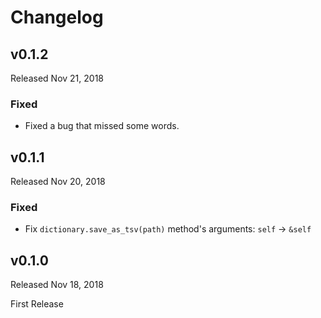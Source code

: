 # Changelog

## v0.1.2

Released Nov 21, 2018

### Fixed

- Fixed a bug that missed some words.

## v0.1.1

Released Nov 20, 2018

### Fixed

- Fix `dictionary.save_as_tsv(path)` method's arguments: `self` -> `&self`

## v0.1.0

Released Nov 18, 2018

First Release
